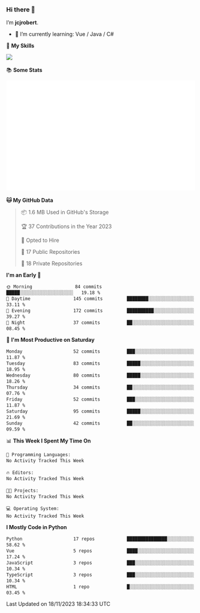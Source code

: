 ### Hi there 👋

I’m **jcjrobert**.

- 🌱 I’m currently learning: Vue / Java / C#

🌟 **My Skills**

![](https://img.shields.io/badge/-Python-3e74a2?style=flat-square&logo=Python&logoColor=fff)

📚 **Some Stats**

![](https://github.com/jcjrobert/github-stats/blob/master/generated/overview.svg)

<!--START_SECTION:waka-->
**🐱 My GitHub Data** 

> 📦 1.6 MB Used in GitHub's Storage 
 > 
> 🏆 37 Contributions in the Year 2023
 > 
> 💼 Opted to Hire
 > 
> 📜 17 Public Repositories 
 > 
> 🔑 18 Private Repositories 
 > 
**I'm an Early 🐤** 

```text
🌞 Morning                84 commits          █████░░░░░░░░░░░░░░░░░░░░   19.18 % 
🌆 Daytime                145 commits         ████████░░░░░░░░░░░░░░░░░   33.11 % 
🌃 Evening                172 commits         ██████████░░░░░░░░░░░░░░░   39.27 % 
🌙 Night                  37 commits          ██░░░░░░░░░░░░░░░░░░░░░░░   08.45 % 
```
📅 **I'm Most Productive on Saturday** 

```text
Monday                   52 commits          ███░░░░░░░░░░░░░░░░░░░░░░   11.87 % 
Tuesday                  83 commits          █████░░░░░░░░░░░░░░░░░░░░   18.95 % 
Wednesday                80 commits          █████░░░░░░░░░░░░░░░░░░░░   18.26 % 
Thursday                 34 commits          ██░░░░░░░░░░░░░░░░░░░░░░░   07.76 % 
Friday                   52 commits          ███░░░░░░░░░░░░░░░░░░░░░░   11.87 % 
Saturday                 95 commits          █████░░░░░░░░░░░░░░░░░░░░   21.69 % 
Sunday                   42 commits          ██░░░░░░░░░░░░░░░░░░░░░░░   09.59 % 
```


📊 **This Week I Spent My Time On** 

```text
💬 Programming Languages: 
No Activity Tracked This Week

🔥 Editors: 
No Activity Tracked This Week

🐱‍💻 Projects: 
No Activity Tracked This Week

💻 Operating System: 
No Activity Tracked This Week
```

**I Mostly Code in Python** 

```text
Python                   17 repos            ███████████████░░░░░░░░░░   58.62 % 
Vue                      5 repos             ████░░░░░░░░░░░░░░░░░░░░░   17.24 % 
JavaScript               3 repos             ███░░░░░░░░░░░░░░░░░░░░░░   10.34 % 
TypeScript               3 repos             ███░░░░░░░░░░░░░░░░░░░░░░   10.34 % 
HTML                     1 repo              █░░░░░░░░░░░░░░░░░░░░░░░░   03.45 % 
```




 Last Updated on 18/11/2023 18:34:33 UTC
<!--END_SECTION:waka-->
